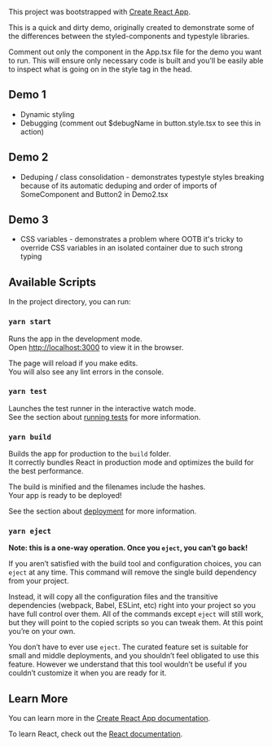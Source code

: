 This project was bootstrapped with [Create React App](https://github.com/facebook/create-react-app).

This is a quick and dirty demo, originally created to demonstrate some of the differences between the styled-components and typestyle libraries.

Comment out only the <Demo X/> component in the App.tsx file for the demo you want to run. This will ensure only necessary code is built and you'll be easily able to inspect what is going on in the style tag in the head.

## Demo 1

- Dynamic styling
- Debugging (comment out \$debugName in button.style.tsx to see this in action)

## Demo 2

- Deduping / class consolidation - demonstrates typestyle styles breaking because of its automatic deduping and order of imports of SomeComponent and Button2 in Demo2.tsx

## Demo 3

- CSS variables - demonstrates a problem where OOTB it's tricky to override CSS variables in an isolated container due to such strong typing

## Available Scripts

In the project directory, you can run:

### `yarn start`

Runs the app in the development mode.<br />
Open [http://localhost:3000](http://localhost:3000) to view it in the browser.

The page will reload if you make edits.<br />
You will also see any lint errors in the console.

### `yarn test`

Launches the test runner in the interactive watch mode.<br />
See the section about [running tests](https://facebook.github.io/create-react-app/docs/running-tests) for more information.

### `yarn build`

Builds the app for production to the `build` folder.<br />
It correctly bundles React in production mode and optimizes the build for the best performance.

The build is minified and the filenames include the hashes.<br />
Your app is ready to be deployed!

See the section about [deployment](https://facebook.github.io/create-react-app/docs/deployment) for more information.

### `yarn eject`

**Note: this is a one-way operation. Once you `eject`, you can’t go back!**

If you aren’t satisfied with the build tool and configuration choices, you can `eject` at any time. This command will remove the single build dependency from your project.

Instead, it will copy all the configuration files and the transitive dependencies (webpack, Babel, ESLint, etc) right into your project so you have full control over them. All of the commands except `eject` will still work, but they will point to the copied scripts so you can tweak them. At this point you’re on your own.

You don’t have to ever use `eject`. The curated feature set is suitable for small and middle deployments, and you shouldn’t feel obligated to use this feature. However we understand that this tool wouldn’t be useful if you couldn’t customize it when you are ready for it.

## Learn More

You can learn more in the [Create React App documentation](https://facebook.github.io/create-react-app/docs/getting-started).

To learn React, check out the [React documentation](https://reactjs.org/).
